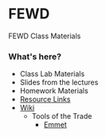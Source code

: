 # FEWD
FEWD Class Materials

### What's here?

- Class Lab Materials
- Slides from the lectures
- Homework Materials
- [Resource Links](https://github.com/jmeade11/FEWD/blob/master/resourcelinks.md)
- [Wiki](https://github.com/jmeade11/FEWD/wiki)
  - Tools of the Trade
    - [Emmet](https://github.com/jmeade11/FEWD/wiki/Emmet)
